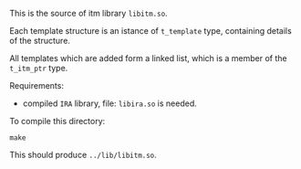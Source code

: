 This is the source of itm library `libitm.so`.

Each template structure is an istance of `t_template` type, containing details of the structure.

All templates which are added form a linked list, which is a member of the `t_itm_ptr` type.

Requirements:
 - compiled `IRA` library, file: `libira.so` is needed.

To compile this directory:
```
make
```
This should produce `../lib/libitm.so`.

